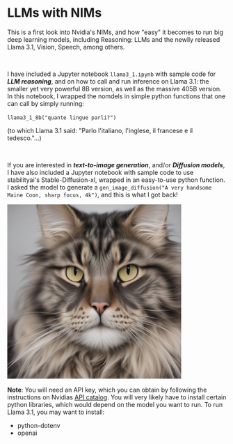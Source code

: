 # LLMs with NIMs

This is a first look into Nvidia's NIMs, and how "easy" it becomes to run big deep learning models, including Reasoning: LLMs and the newlly released Llama 3.1, Vision, Speech, among others. 

<br>

I have included a Jupyter notebook `llama3_1.ipynb` with sample code for _**LLM reasoning**_, and on how to call and run inference on Llama 3.1: the smaller yet very powerful 8B version, as well as the massive 405B version. In this notebook, I wrapped the nomdels in simple python functions that one can call by simply running:

`llama3_1_8b("quante lingue parli?")`

(to which Llama 3.1 said: "Parlo l'italiano, l'inglese, il francese e il tedesco."...)

<br>

If you are interested in _**text-to-image generation**_, and/or _**Diffusion models**_, I have also included a Jupyter notebook with sample code to use stabilityai's Stable-Diffusion-xl, wrapped in an easy-to-use python function. I asked the model to generate a `gen_image_diffusion("A very handsome Maine Coon, sharp focus, 4k")`, and this is what I got back!


<img src="generated_image.png" alt="maine_coon" width="400"/>


<br>

**Note**: You will need an API key, which you can obtain by following the instructions on Nvidias [API catalog](https://build.nvidia.com/explore/discover). You will very likely have to install certain python libraries, which would depend on the model you want to run. To run Llama 3.1, you may want to install:
- python-dotenv
- openai
